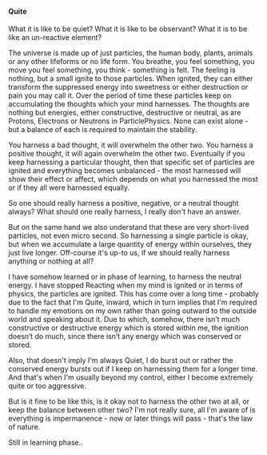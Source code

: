 #### Quite

What it is like to be quiet? What it is like to be observant? What it is to be like an un-reactive
element?

The universe is made up of just particles, the human body, plants, animals or any other lifeforms or
no life form. You breathe, you feel something, you move you feel something, you think - something is
felt. The feeling is nothing, but a small ignite to those particles. When ignited, they can either
transform the suppressed energy into sweetness or either destruction or pain you may call it. Over
the period of time these particles keep on accumulating the thoughts which your mind harnesses. The
thoughts are nothing but energies, either constructive, destructive or neutral, as are Protons,
Electrons or Neutrons in ParticlePhysics. None can exist alone - but a balance of each is required
to maintain the stability.

You harness a bad thought, it will overwhelm the other two. You harness a positive thought, it will
again overwhelm the other two. Eventually if you keep harnessing a particular thought, then that
specific set of particles are ignited and everything becomes unbalanced - the most harnessed will
show their effect or affect, which depends on what you harnessed the most or if they all were
harnessed equally.

So one should really harness a positive, negative, or a neutral thought always? What should one
really harness, I really don't have an answer.

But on the same hand we also understand that these are very short-lived particles, not even micro
second. So harnessing a single particle is okay, but when we accumulate a large quantity of energy
within ourselves, they just live longer. Off-course it's up-to us, if we should really harness
anything or nothing at all?

I have somehow learned or in phase of learning, to harness the neutral energy. I have stopped
Reacting when my mind is ignited or in terms of physics, the particles are ignited. This has come
over a long time - probably due to the fact that I'm Quite, inward, which in turn implies that I'm
required to handle my emotions on my own rather than going outward to the outside world and speaking
about it. Due to which, somehow, there isn’t much constructive or destructive energy which is stored
within me, the ignition doesn’t do much, since there isn’t any energy which was conserved or stored.

Also, that doesn't imply I'm always Quiet, I do burst out or rather the conserved energy bursts out
if I keep on harnessing them for a longer time. And that's when I'm usually beyond my control,
either I become extremely quite or too aggressive.

But is it fine to be like this, is it okay not to harness the other two at all, or keep the balance
between other two? I'm not really sure, all I'm aware of is everything is impermanence - now or
later things will pass - that's the law of nature.

Still in learning phase..

